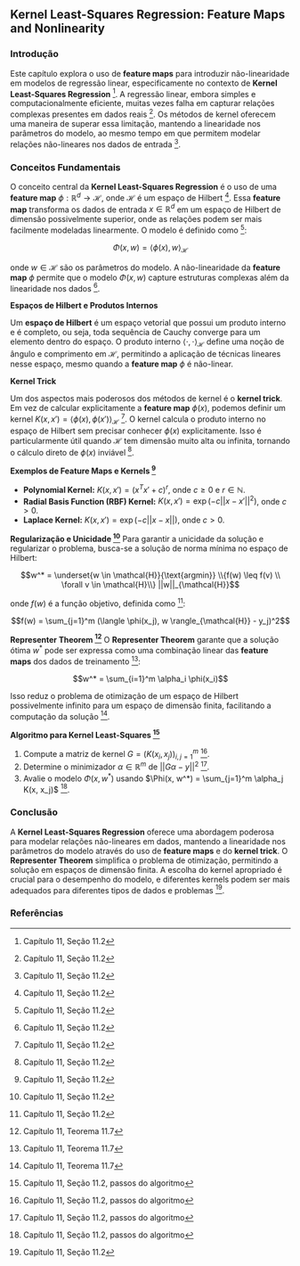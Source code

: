## Kernel Least-Squares Regression: Feature Maps and Nonlinearity

### Introdução
Este capítulo explora o uso de **feature maps** para introduzir não-linearidade em modelos de regressão linear, especificamente no contexto de **Kernel Least-Squares Regression** [^1]. A regressão linear, embora simples e computacionalmente eficiente, muitas vezes falha em capturar relações complexas presentes em dados reais [^1]. Os métodos de kernel oferecem uma maneira de superar essa limitação, mantendo a linearidade nos parâmetros do modelo, ao mesmo tempo em que permitem modelar relações não-lineares nos dados de entrada [^1].

### Conceitos Fundamentais
O conceito central da **Kernel Least-Squares Regression** é o uso de uma **feature map** $\phi: \mathbb{R}^d \rightarrow \mathcal{H}$, onde $\mathcal{H}$ é um espaço de Hilbert [^1]. Essa **feature map** transforma os dados de entrada $x \in \mathbb{R}^d$ em um espaço de Hilbert de dimensão possivelmente superior, onde as relações podem ser mais facilmente modeladas linearmente. O modelo é definido como [^1]:

$$\Phi(x, w) = \langle \phi(x), w \rangle_{\mathcal{H}}$$

onde $w \in \mathcal{H}$ são os parâmetros do modelo. A não-linearidade da **feature map** $\phi$ permite que o modelo $\Phi(x, w)$ capture estruturas complexas além da linearidade nos dados [^1].

**Espaços de Hilbert e Produtos Internos**

Um **espaço de Hilbert** é um espaço vetorial que possui um produto interno e é completo, ou seja, toda sequência de Cauchy converge para um elemento dentro do espaço. O produto interno $\langle \cdot, \cdot \rangle_{\mathcal{H}}$ define uma noção de ângulo e comprimento em $\mathcal{H}$, permitindo a aplicação de técnicas lineares nesse espaço, mesmo quando a **feature map** $\phi$ é não-linear.

**Kernel Trick**

Um dos aspectos mais poderosos dos métodos de kernel é o **kernel trick**. Em vez de calcular explicitamente a **feature map** $\phi(x)$, podemos definir um kernel $K(x, x') = \langle \phi(x), \phi(x') \rangle_{\mathcal{H}}$ [^1]. O kernel calcula o produto interno no espaço de Hilbert sem precisar conhecer $\phi(x)$ explicitamente. Isso é particularmente útil quando $\mathcal{H}$ tem dimensão muito alta ou infinita, tornando o cálculo direto de $\phi(x)$ inviável [^1].

**Exemplos de Feature Maps e Kernels [^1]**

*   **Polynomial Kernel:** $K(x, x') = (x^T x' + c)^r$, onde $c \geq 0$ e $r \in \mathbb{N}$.
*   **Radial Basis Function (RBF) Kernel:** $K(x, x') = \exp(-c||x - x'||^2)$, onde $c > 0$.
*   **Laplace Kernel:** $K(x, x') = \exp(-c||x - x||)$, onde $c > 0$.

**Regularização e Unicidade [^1]**
Para garantir a unicidade da solução e regularizar o problema, busca-se a solução de norma mínima no espaço de Hilbert:

$$w^* = \underset{w \in \mathcal{H}}{\text{argmin}} \\{f(w) \leq f(v) \\ \forall v \in \mathcal{H}\\} ||w||_{\mathcal{H}}$$

onde $f(w)$ é a função objetivo, definida como [^1]:

$$f(w) = \sum_{j=1}^m (\langle \phi(x_j), w \rangle_{\mathcal{H}} - y_j)^2$$

**Representer Theorem [^5]**
O **Representer Theorem** garante que a solução ótima $w^*$ pode ser expressa como uma combinação linear das **feature maps** dos dados de treinamento [^5]:

$$w^* = \sum_{i=1}^m \alpha_i \phi(x_i)$$

Isso reduz o problema de otimização de um espaço de Hilbert possivelmente infinito para um espaço de dimensão finita, facilitando a computação da solução [^5].

**Algoritmo para Kernel Least-Squares [^6]**
1.  Compute a matriz de kernel $G = (K(x_i, x_j))_{i,j=1}^m$ [^6].
2.  Determine o minimizador $\alpha \in \mathbb{R}^m$ de $||G\alpha - y||^2$ [^6].
3.  Avalie o modelo $\Phi(x, w^*)$ usando $\Phi(x, w^*) = \sum_{j=1}^m \alpha_j K(x, x_j)$ [^6].

### Conclusão
A **Kernel Least-Squares Regression** oferece uma abordagem poderosa para modelar relações não-lineares em dados, mantendo a linearidade nos parâmetros do modelo através do uso de **feature maps** e do **kernel trick**. O **Representer Theorem** simplifica o problema de otimização, permitindo a solução em espaços de dimensão finita. A escolha do kernel apropriado é crucial para o desempenho do modelo, e diferentes kernels podem ser mais adequados para diferentes tipos de dados e problemas [^1].

### Referências
[^1]: Capítulo 11, Seção 11.2
[^5]: Capítulo 11, Teorema 11.7
[^6]: Capítulo 11, Seção 11.2, passos do algoritmo

<!-- END -->